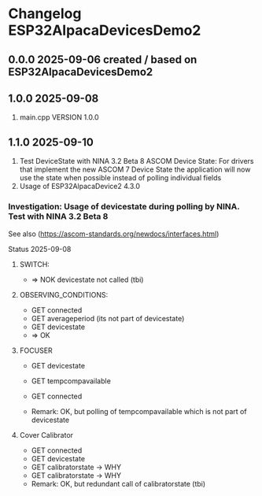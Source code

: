 # Changelog ESP32AlpacaDevicesDemo2

## 0.0.0 2025-09-06 created / based on ESP32AlpacaDevicesDemo2

## 1.0.0 2025-09-08 
1. main.cpp VERSION 1.0.0


## 1.1.0 2025-09-10
1. Test DeviceState with NINA 3.2 Beta 8
    ASCOM Device State: For drivers that implement the new ASCOM 7 Device State the application will now use the state when possible instead of polling individual fields
2. Usage of ESP32AlpacaDevice2 4.3.0
    




### Investigation: Usage of devicestate during polling by NINA. Test with NINA 3.2 Beta 8

See also (https://ascom-standards.org/newdocs/interfaces.html)

Status 2025-09-08
1. SWITCH: <br>
    - => NOK devicestate not called (tbi)

2. OBSERVING_CONDITIONS: <br>
    - GET connected 
    - GET averageperiod (its not part of devicestate)
    - GET devicestate
    - => OK

3. FOCUSER
    - GET devicestate
    - GET tempcompavailable
    - GET connected

    - Remark: OK, but polling of tempcompavailable which is not part of devicestate

4. Cover Calibrator
    - GET connected
    - GET devicestate
    - GET calibratorstate -> WHY
    - GET calibratorstate -> WHY
    - Remark: OK, but redundant call of calibratorstate (tbi)
    







